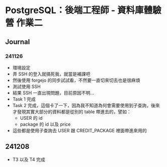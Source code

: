 # PostgreSQL：後端工程師 - 資料庫體驗營 作業二

## Journal

### 241126
- 環境設定
- 弄 SSH 的登入就搞死我，就當是補課吧
- 然後使用 forgejo 的同步試試看，不然要一直切來切去也是很麻煩
- 測試使用 SSH
- 結果 SSH 一直出現問題，目前原因不明...
- Task 1 完成
- Task 2 完成，這個卡了一下，因為我不知道為何會需要使用到子查詢，後來才發現其實大部分的資料都是從別的 table 帶進去的，譬如：
  - USER 的 id
  - package 的 id 以及 price
- 這些都是使用子查詢去 USER 跟 CREDIT_PACKAGE 裡面帶進來用的

## 241208
- T3 以及 T4 完成